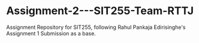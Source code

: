 # Assignment-2---SIT255-Team-RTTJ
Assignment Repository for SIT255, following Rahul Pankaja Edirisinghe's Assignment 1 Submission as a base.
